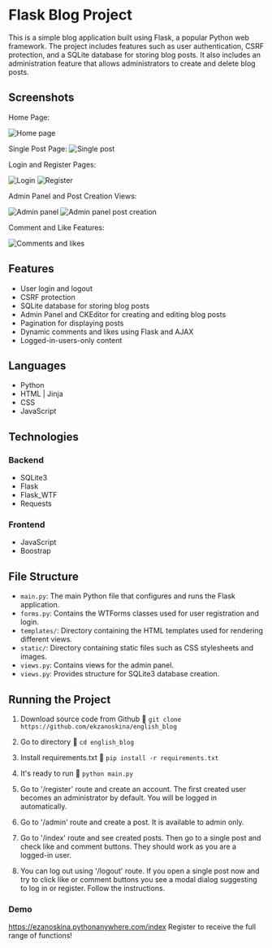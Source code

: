 # Flask Blog Project

This is a simple blog application built using Flask, a popular Python web framework. The project includes features such as user authentication, CSRF protection, and a SQLite database for storing blog posts.
It also includes an administration feature that allows administrators to create and delete blog posts.

## Screenshots

Home Page:

![Home page](screenshots/index.png?raw=true "Posts")

Single Post Page:
![Single post](screenshots/single_post.png?raw=true "Single post")

Login and Register Pages:

![Login](screenshots/login.png?raw=true "Login")
![Register](screenshots/register.png?raw=true "Register")

Admin Panel and Post Creation Views:

![Admin panel](screenshots/admin_panel.png?raw=true "Admin Panel")
![Admin panel post creation](screenshots/admin_panel_post_creation.png?raw=true "Admin Panel post creation")

Comment and Like Features:

![Comments and likes](screenshots/comment_and_like_features.png?raw=true "Comments and likes")


## Features

- User login and logout
- CSRF protection
- SQLite database for storing blog posts
- Admin Panel and CKEditor for creating and editing blog posts
- Pagination for displaying posts 
- Dynamic comments and likes using Flask and AJAX
- Logged-in-users-only content

## Languages

- Python
- HTML | Jinja
- CSS
- JavaScript

## Technologies

### Backend

- SQLite3
- Flask
- Flask_WTF
- Requests

### Frontend

- JavaScript
- Boostrap

## File Structure

- `main.py`: The main Python file that configures and runs the Flask application.
- `forms.py`: Contains the WTForms classes used for user registration and login.
- `templates/`: Directory containing the HTML templates used for rendering different views.
- `static/`: Directory containing static files such as CSS stylesheets and images.
- `views.py`: Contains views for the admin panel.
- `views.py`: Provides structure for SQLite3 database creation.

## Running the Project

1. Download source code from Github 💾
`git clone https://github.com/ekzanoskina/english_blog`

2. Go to directory 📁
`cd english_blog`

3. Install requirements.txt 🔽
`pip install -r requirements.txt`

4. It's ready to run 🎉
`python main.py`

5. Go to '/register' route and create an account. The first created user becomes an administrator by default. You will be logged in automatically.

6. Go to '/admin' route and create a post. It is available to admin only.

7. Go to '/index' route and see created posts. Then go to a single post and check like and comment buttons. They should work as you are a logged-in user.

8. You can log out using '/logout' route. If you open a single post now and try to click like or comment buttons you see a modal dialog suggesting to log in or register. Follow the instructions.

### Demo
https://ezanoskina.pythonanywhere.com/index
Register to receive the full range of functions!




